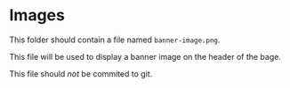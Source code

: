 # Images

This folder should contain a file named `banner-image.png`.

This file will be used to display a banner image on the header of the bage.

This file should _not_ be commited to git.
